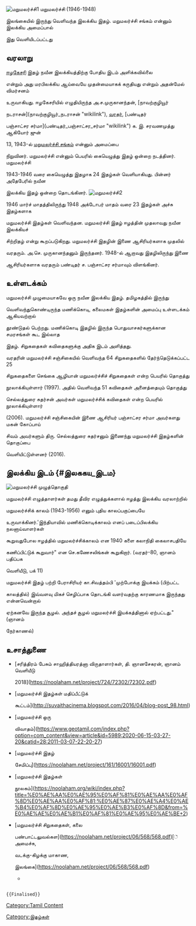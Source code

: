 ![மறுமலர்ச்சி1](மறுமலர்ச்சி1.jpg "மறுமலர்ச்சி1") மறுமலர்ச்சி (1946-1948)
இலங்கையில் இருந்து வெளிவந்த இலக்கிய இதழ். மறுமலர்ச்சி சங்கம் என்னும் இலக்கிய அமைப்பால்
இது வெளியிடப்பட்டது

## வரலாறு

[ஈழகேசரி](ஈழகேசரி "wikilink") இதழ் நவீன இலக்கியத்திற்கு போதிய இடம் அளிக்கவில்லை
என்றும் அது மரபிலக்கிய ஆய்வையே முதன்மையாகக் கருதியது என்றும் அதன்மேல் விமர்சனம்
உருவாகியது. ஈழகேசரியில் எழுதியிருந்த அ.ச.முருகானந்தன், [நாவற்குழியூர்
நடராசன்](நாவற்குழியூர்_நடராசன் "wikilink"), [வரதர்](வரதர் "wikilink"), [பண்டிதர்
பஞ்சாட்சர சர்மா](பண்டிதர்_பஞ்சாட்சர_சர்மா "wikilink") க. இ. சரவணமுத்து ஆகியோர் ஜுன்
13, 1943-ல் [மறுமலர்ச்சி சங்கம்](மறுமலர்ச்சி_சங்கம் "wikilink") என்னும் அமைப்பை
நிறுவினர். மறுமலர்ச்சி என்னும் பெயரில் கையெழுத்து இதழ் ஒன்றை நடத்தினர். மறுமலர்ச்சி
1943-1946 வரை கையெழுத்து இதழாக 24 இதழ்கள் வெளியாகியது. பின்னர் அதேபேரில் நவீன
இலக்கிய இதழ் ஒன்றை தொடங்கினர். ![மறுமலர்ச்சி2](மறுமலர்ச்சி2.jpg "மறுமலர்ச்சி2")
1946 மார்ச் மாதத்திலிருந்து 1948 அக்டோபர் மாதம் வரை 23 இதழ்கள் அச்சு இதழ்களாக
மறுமலர்ச்சி இதழ்கள் வெளிவந்தன. மறுமலர்ச்சி இதழ் ஈழத்தின் முதலாவது நவீன இலக்கியச்
சிற்றிதழ் என்று கூறப்படுகிறது. மறுமலர்ச்சி இதழின் இணை ஆசிரியர்களாக முதலில்
வரதரும். அ.செ. முருகானந்தனும் இருந்தனர். 1948-ல் ஆறாவது இதழிலிருந்து இணை
ஆசிரியர்களாக வரதரும் பண்டிதர் ச. பஞ்சாட்சர சர்மாவும் விளங்கினர்.

## உள்ளடக்கம்

மறுமலர்ச்சி முழுமையாகவே ஒரு நவீன இலக்கிய இதழ். தமிழகத்தில் இருந்து
வெளிவந்துகொண்டிருந்த மணிக்கொடி, கலைமகள் இதழ்களின் அமைப்பு உள்ளடக்கம் ஆகியவற்றால்
தூண்டுதல் பெற்றது. மணிக்கொடி இதழில் இருந்த பொதுவாசகர்களுக்கான சமரசங்கள் கூட இல்லாத
இதழ். சிறுகதைகள் கவிதைகளுக்கு அதிக இடம் அளித்தது.

வரதரின் மறுமலர்ச்சி சஞ்சிகையில் வெளிவந்த 64 சிறுகதைகளில் தேர்ந்தெடுக்கப்பட்ட 25
சிறுகதைகளை செங்கை ஆழியான் மறுமலர்ச்சிச் சிறுகதைகள் என்ற பெயரில் தொகுத்து
நூலாக்கியுள்ளார் (1997). அதில் வெளிவந்த 51 கவிதைகள் அனைத்தையும் தொகுத்து
செல்லத்துரை சுதர்சன் அவர்கள் மறுமலர்ச்சிக் கவிதைகள் என்ற பெயரில் நூலாக்கியுள்ளார்
(2006). மறுமலர்ச்சி சஞ்சிகையின் இணை ஆசிரியர் பஞ்சாட்சர சர்மா அவர்களது மகன் கோப்பாய்
சிவம் அவர்களும் திரு. செல்லத்துரை சுதர்சனும் இணைந்து மறுமலர்ச்சி இதழ்களின் தொகுப்பை
வெளியிட்டுள்ளனர் (2016).

## இலக்கிய இடம் {#இலககய_இடம}

![மறுமலர்ச்சி முழுத்தொகுதி](மறுமலர்ச்சி3.png "மறுமலர்ச்சி முழுத்தொகுதி")
மறுமலர்ச்சி எழுத்தாளர்கள் தமது தீவிர எழுத்துக்களால் ஈழத்து இலக்கிய வரலாற்றில்
மறுமலர்ச்சிக் காலம் (1943-1956) எனும் புதிய காலப்பகுப்பையே
உருவாக்கினர்.\'இந்தியாவில் மணிக்கொடிக்காலம் எனப் படைப்பிலக்கிய நலனாய்வாளர்கள்
கூறுவதுபோல ஈழத்தில் மறுமலர்ச்சிக்காலம் என 1940 களை கலாநிதி கைலாசபதியே
கணிப்பிட்டுக் கூறுவார்\" என செ.கணேசலிங்கன் கூறுகிறார். (வரதர்-80, ஞானம் பதிப்பக
வெளியீடு, பக் 11)

மறுமலர்ச்சி இதழ் பற்றி பேராசிரியர் கா.சிவத்தம்பி \'முற்போக்கு இயக்கம் (பிற்பட்ட
காலத்தில்) இவ்வளவு மிகச் செழிப்பாக தொடங்கி வளர்வதற்கு காரணமாக இருந்தது என்னவென்றால்
ஏற்கனவே இருந்த சூழல். அந்தச் சூழல் மறுமலர்ச்சி இயக்கத்தினால் ஏற்பட்டது.\" (ஞானம்
நேர்காணல்)

## உசாத்துணை

-   [சரித்திரம் பேசும் சாஹித்தியரத்னா விருதாளார்கள், தி. ஞானசேகரன், ஞானம் வெளியீடு
    2018](https://noolaham.net/project/724/72302/72302.pdf)
-   [மறுமலர்ச்சி இதழ்கள் மதிப்பீட்டுக்
    கூட்டம்](http://suvaithacinema.blogspot.com/2016/04/blog-post_98.html)
-   [மறுமலர்ச்சி ஒரு
    விவாதம்](https://www.geotamil.com/index.php?option=com_content&view=article&id=5989:2020-06-15-03-27-20&catid=28:2011-03-07-22-20-27)
-   [மறுமலர்ச்சி இதழ்
    சேமிப்பு](https://noolaham.net/project/161/16001/16001.pdf)
-   [மறுமலர்ச்சி இதழ்கள்
    நூலகம்](https://noolaham.org/wiki/index.php?title=%E0%AE%AA%E0%AE%95%E0%AF%81%E0%AE%AA%E0%AF%8D%E0%AE%AA%E0%AF%81:%E0%AE%87%E0%AE%A4%E0%AE%B4%E0%AF%8D%E0%AE%95%E0%AE%B3%E0%AF%8D&from=%E0%AE%AE%E0%AE%B1%E0%AF%81%E0%AE%95%E0%AE%BE+2)
-   [மறுமலர்ச்சி சிறுகதைகள், கலை
    பண்பாட்டலுவல்கள](https://noolaham.net/project/06/568/568.pdf)[் அமைச்சு,
    வடக்கு-கிழக்கு மாகாண,
    இலங்கை](https://noolaham.net/project/06/568/568.pdf)
    -   

```{=mediawiki}
{{Finalised}}
```
[Category:Tamil Content](Category:Tamil_Content "wikilink")
[Category:இதழ்கள்](Category:இதழ்கள் "wikilink")
